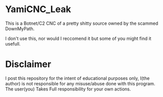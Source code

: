 # YamiCNC_Leak
This is a Botnet/C2 CNC of a pretty shitty source owned by the scammed DownMyPath.

I don't use this, nor would I reccomend it but some of you might find it usefull.

# Disclaimer
I post this repository for the intent of educational purposes only, I(the author) is not responsible for any misuse/abuse done with this program. The user(you) Takes Full responsibility for your own actions.
